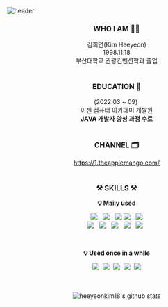 ![header](https://capsule-render.vercel.app/api?type=waving&color=F8E2CF&height=300&section=header&text=welcome&fontSize=110&fontColor=E5D1BD&animation=blinking&fontAlignY=40&desc=Heeyeon's%20github%20profile&descSize=20&descAlign=70)

<div align=center> 

### WHO I AM 👩‍💻
김희연(Kim Heeyeon)
<br/> 1998.11.18
<br/> 부산대학교 관광컨벤션학과 졸업 
<br/><br/>

### EDUCATION 🏫
(2022.03 ~ 09) 
<br/> 이젠 컴퓨터 아카데미 개발원
<br/> **JAVA 개발자 양성 과정 수료**
<br/><br/>

### CHANNEL 🗂️
https://1.theapplemango.com/
<br/><br/>

### ⚒️ SKILLS ⚒️
**💡 Maily used**

<img src="https://img.shields.io/badge/JAVA-brightgreen?style=for-the-badge&logo=JAVA"> &nbsp; <img src="https://img.shields.io/badge/Spring-green?style=for-the-badge&logo=JAVA"> &nbsp; <img src="https://img.shields.io/badge/spring boot-yellogreen?style=for-the-badge&logo=JAVA">
<img src="https://img.shields.io/badge/Mybatis-yellow?style=for-the-badge&logo=JAVA"> &nbsp; <img src="https://img.shields.io/badge/jpa-orange?style=for-the-badge&logo=JAVA">
<br/> <img src="https://img.shields.io/badge/Oracle-red?style=for-the-badge&logo=JAVA"> &nbsp; <img src="https://img.shields.io/badge/mysql-blue?style=for-the-badge&logo=JAVA"> &nbsp; <img src="https://img.shields.io/badge/h2-lightgray?style=for-the-badge&logo=JAVA"> 
&nbsp; <img src="https://img.shields.io/badge/git-9cf?style=for-the-badge&logo=JAVA"> &nbsp; <img src="https://img.shields.io/badge/bootstrap-blueviolet?style=for-the-badge&logo=JAVA"> &nbsp;

<br/>

**💡 Used once in a while**

<img src="https://img.shields.io/badge/HTML-red?style=for-the-badge&logo=JAVA"> &nbsp;<img src="https://img.shields.io/badge/CSS-violet?style=for-the-badge&logo=JAVA"> &nbsp;<img src="https://img.shields.io/badge/javascript-yellow?style=for-the-badge&logo=JAVA"> &nbsp;<img src="https://img.shields.io/badge/Jquery-lightgray?style=for-the-badge&logo=JAVA"> &nbsp;<img src="https://img.shields.io/badge/python-blue?style=for-the-badge&logo=JAVA"> 

<br/><br/>
![heeyeonkim18's github stats](https://github-readme-stats.vercel.app/api?username=heeyeonkim18&show_icons=true)

</div>
